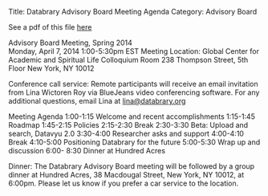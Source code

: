 Title: Databrary Advisory Board Meeting Agenda
Category: Advisory Board

See a pdf of this file [here](/files/agenda.pdf)

Advisory Board Meeting, Spring 2014  
Monday, April 7, 2014
1:00-5:30pm EST
Meeting Location:
Global Center for Academic and Spiritual Life
Colloquium Room
238 Thompson Street, 5th Floor
New York, NY 10012
	
Conference call service:
Remote participants will receive an email invitation from Lina Wictoren Roy via BlueJeans video conferencing software.
For any additional questions, email Lina at lina@databrary.org

Meeting Agenda
1:00-1:15  Welcome and recent accomplishments
1:15-1:45  Roadmap
1:45-2:15  Policies
2:15-2:30  Break
2:30-3:30  Beta: Upload and search, Datavyu 2.0
3:30-4:00  Researcher asks and support
4:00-4:10  Break
4:10-5:00  Positioning Databrary for the future
5:00-5:30  Wrap up and discussion
6:00- 8:30 Dinner at Hundred Acres

Dinner:
The Databrary Advisory Board meeting will be followed by a group dinner at Hundred Acres, 38 Macdougal Street, New York, NY 10012, at 6:00pm. Please let us know if you prefer a car service to the location. 


